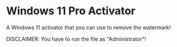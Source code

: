 # Windows 11 Pro Activator
A Windows 11 activator that you can use to remove the watermark!

DISCLAIMER: You have to run the file as "Administrator"!
